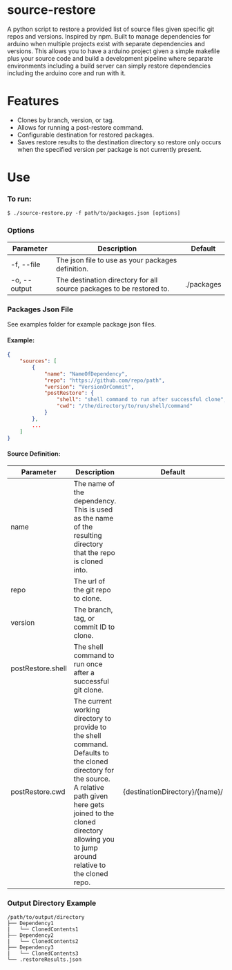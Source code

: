 # source-restore
A python script to restore a provided list of source files given specific git repos and versions. Inspired by npm. Built to manage dependencies for arduino when multiple projects exist with separate dependencies and versions. This allows you to have a arduino project given a simple makefile plus your source code and build a development pipeline where separate environments including a build server can simply restore dependencies including the arduino core and run with it.

# Features
 - Clones by branch, version, or tag.
 - Allows for running a post-restore command.
 - Configurable destination for restored packages.
 - Saves restore results to the destination directory so restore only occurs when the specified version per package is not currently present.

# Use
### To run:
`$ ./source-restore.py -f path/to/packages.json [options]`

### Options
|Parameter|Description|Default|
|---|---|---|
|-f, --file|The json file to use as your packages definition.||
|-o, --output|The destination directory for all source packages to be restored to.|./packages|

### Packages Json File
See examples folder for example package json files.

#### Example:
```json
{
    "sources": [
        {
            "name": "NameOfDependency",
            "repo": "https://github.com/repo/path",
            "version": "VersionOrCommit",
            "postRestore": {
                "shell": "shell command to run after successful clone",
                "cwd": "/the/directory/to/run/shell/command"
            }
        },
        ...
    ]
}
```
#### Source Definition:
|Parameter|Description|Default|
|---|---|---|
|name|The name of the dependency. This is used as the name of the resulting directory that the repo is cloned into.||
|repo|The url of the git repo to clone.||
|version|The branch, tag, or commit ID to clone.||
|postRestore.shell|The shell command to run once after a successful git clone.||
|postRestore.cwd|The current working directory to provide to the shell command. Defaults to the cloned directory for the source. A relative path given here gets joined to the cloned directory allowing you to jump around relative to the cloned repo.|{destinationDirectory}/{name}/

### Output Directory Example
```
/path/to/output/directory
├── Dependency1
|   └── ClonedContents1
├── Dependency2
|   └── ClonedContents2
├── Dependency3
|   └── ClonedContents3
└── .restoreResults.json
```